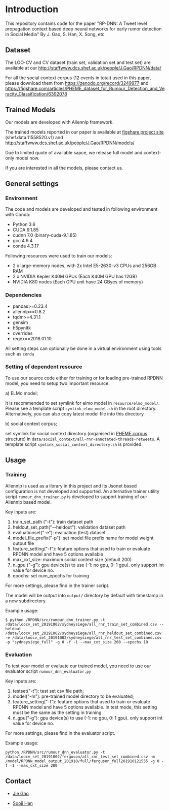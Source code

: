 # Introduction
This repository contains code for the paper "RP-DNN: A Tweet level propagation context based deep neural networks for early rumor detection in Social Media" By J. Gao, S. Han, X. Song, etc



## Dataset

The LOO-CV and CV dataset (train set, validation set and test set) are available at our http://staffwww.dcs.shef.ac.uk/people/J.Gao/RPDNN/data/

For all the social context corpus (12 events in total) used in this paper, please download them from https://zenodo.org/record/3249977 and https://figshare.com/articles/PHEME_dataset_for_Rumour_Detection_and_Veracity_Classification/6392078


## Trained Models

Our models are developed with Allennlp framework.

The trained models reported in our paper is available at [figshare project site](https://figshare.shef.ac.uk/articles/Trained_RPDNN_LOO-CV_models_for_early_rumor_detection/11558520) (shef.data.11558520.v1)
 and http://staffwww.dcs.shef.ac.uk/people/J.Gao/RPDNN/models/

Due to limited quote of available sapce, we release full model and context-only model now.

If you are interested in all the models, please contact us.

## General settings

### Environment

The code and models are developed and tested in following environment with Conda:

* Python 3.6
* CUDA 9.1.85
* cudnn 7.0 (binary-cuda-9.1.85)
* gcc 4.9.4
* conda 4.3.17

Following resources were used to train our models:
* 2 x large-memory nodes, with 2x Intel E5-2630-v3 CPUs and 256GB RAM 
* 2 x NVIDIA Kepler K40M GPUs (Each K40M GPU has 12GB)
* NVIDIA K80 nodes (Each GPU unit have 24 GByes of memory)

### Dependencies
* pandas>=0.23.4
* allennlp==0.8.2
* tqdm>=4.31.1
* gensim
* h5pynltk
* overrides
* regex==2018.01.10

All setting steps can optionally be done in a virtual environment using tools such as ```conda```

### Setting of dependent resource

To use our source code either for training or for loading pre-trained RPDNN model, you need to setup two important resource.

a) ELMo model;

It is recommended to set symlink for elmo model in ```resource/elmo_model/```. Please see a template script 
```symlink_elmo_model.sh``` in the root directory. Alternatively, you can also copy latest model file into this directory

b) social context corpus; 

set symlink for social context directory (organised in 
[PHEME corpus](https://figshare.com/articles/PHEME_dataset_for_Rumour_Detection_and_Veracity_Classification/6392078) structure)
 in ```data/social_context/all-rnr-annotated-threads-retweets```. 
 A template script ```symlink_social_context_directory.sh``` is provided.

## Usage

### Training

Allennlp is used as a library in this project and its Jsonet based configuration is not developed and supported. 
An alternative trainer utility script ```rumour_dnn_trainer.py``` is developed to support training of our Allennlp based model.

Key inputs are:
1) train_set_path ("-t"): train dataset path
2) heldout_set_path("--heldout"): validation dataset path
3) evaluationset("-e"): evaluation (test) dataset
4) model_file_prefix("-p"): set model file prefix name for model weight output file
5) feature_setting("-f"): feature options that used to train or evaluate RPDNN model and have 5 options available
6) max_cxt_size: maximum social context size (default 200)
7) n_gpu ("-g"): gpu device(s) to use (-1: no gpu, 0: 1 gpu). only support int value for device no.
8) epochs: set num_epochs for training

For more settings, please find in the trainer script.

The model will be output into ```output/``` directory by default with timestamp in a new subdirectory.

Example usage:

```$ssh
$ python /RPDNN/src/rumour_dnn_trainer.py -t /data/loocv_set_20191002/sydneysiege/all_rnr_train_set_combined.csv --heldout /data/loocv_set_20191002/sydneysiege/all_rnr_heldout_set_combined.csv -e /data/loocv_set_20191002/sydneysiege/all_rnr_test_set_combined.csv -p "sydneysiege_full" -g 0 -f -1 --max_cxt_size 200 --epochs 10
```

### Evaluation

To test your model or evaluate our trained model, you need to use our evaluator script ```rumour_dnn_evaluator.py```

Key inputs are:
1) testset("-t"): test set csv file path;
2) model("-m"): pre-trained model directory to be evaluated;
3) feature_setting("-f"): feature options that used to train or evaluate RPDNN model and have 5 options available.
                       In test mode, this setting must be the same as the setting in training
4) n_gpu("-g"): gpu device(s) to use (-1: no gpu, 0: 1 gpu). only support int value for device no.

For more settings, please find in the evaluator script.

Example usage:
```$ssh
python /RPDNN/src/rumour_dnn_evaluator.py -t /data/loocv_set_20191002/ferguson/all_rnr_test_set_combined.csv -m /model/RPDNN_model_output_201910/full/ferguson_full201910121555 -g 0 -f -1 --max_cxt_size 200
```


## Contact

* [Jie Gao](http://staffwww.dcs.shef.ac.uk/people/J.Gao/)

* [Sooji Han](https://soojihan.github.io/)
